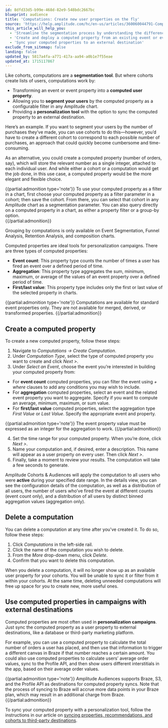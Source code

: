 ```yaml
---
id: 8dfd33d5-b99e-468d-82e9-548bdc2667bc
blueprint: audience
title: 'Computations: Create new user properties on the fly'
source: 'https://help.amplitude.com/hc/en-us/articles/360060044791-Computations-Create-new-user-properties-on-the-fly'
this_article_will_help_you:
  - 'Streamline the segmentation process by understanding the difference between computations and cohorts'
  - 'Create and deploy a computed property from an existing event or event property'
  - 'Sync your computed properties to an external destination'
exclude_from_sitemap: false
landing: false
updated_by: 5817a4fa-a771-417a-aa94-a0b1e7f55eae
updated_at: 1715117867
---
```

Like cohorts, computations are a **segmentation tool**. But where cohorts create lists of users, computations work by: 

* Transforming an event or event property into a **computed user property**.
* Allowing you to **segment your users** by the computed property as a configurable filter in any Amplitude chart.
* Providing a **personalization tool** with the option to sync the computed property to an external destination.

Here’s an example. If you want to segment your users by the number of purchases they’ve made, you can use cohorts to do this—however, you’d have to create a different cohort to correspond to each possible number of purchases, an approach that could quickly become cumbersome and time-consuming.

As an alternative, you could create a computed property (number of orders, say), which will store the relevant number as a single integer, attached to each individual user. And while either a cohort or a computation would get the job done, in this use case, a computed property would be the more elegant and flexible choice.

{{partial:admonition type='note'}}
To use your computed property as a filter in a chart, first choose your computed property as a filter parameter in a cohort; then save the cohort. From there, you can select that cohort in any Amplitude chart as a segmentation parameter. You can also query directly on a computed property in a chart, as either a property filter or a group-by option.  
{{/partial:admonition}}
  
Grouping by computations is only available on Event Segmentation, Funnel Analysis, Retention Analysis, and composition charts.

Computed properties are ideal tools for personalization campaigns. There are three types of computed properties:

* **Event count**: This property type counts the number of times a user has fired an event over a defined period of time.
* **Aggregation**: This property type aggregates the sum, minimum, maximum, or average of the values of an event property over a defined period of time.
* **First/last value**: This property type includes only the first or last value of the selected property in charts.

{{partial:admonition type='note'}}
Computations are available for standard event properties only. They are not available for merged, derived, or transformed properties.
{{/partial:admonition}}

## Create a computed property

To create a new computed property, follow these steps:

1. Navigate to *Computations → Create Computation*.
2. Under *Computation Type*, select the type of computed property you want to create and click *Next >*.
3. Under *Select an Event*, choose the event you’re interested in building your computed property from:

* For **event count** computed properties, you can filter the event using *+ where* clauses to add any conditions you may wish to include.
* For **aggregation** computed properties, select an event and the related event property you want to aggregate. Specify if you want to compute an average, minimum, maximum, or sum value.
* For **first/last value** computed properties, select the aggregation type *First Value* or *Last Value*. Specify the appropriate event and property.

{{partial:admonition type='note'}}
The event property value must be expressed as an integer for the aggregation to work.
{{/partial:admonition}}

4. Set the time range for your computed property. When you’re done, click *Next >*.
5. Name your computation and, if desired, enter a description. This name will appear as a user property on every user. Then click *Next >*.
6. Finally, take a moment to review your results. The computation will take a few seconds to generate.

Amplitude Cohorts & Audiences will apply the computation to all users who were **active** during your specified date range. In the details view, you can see the configuration details of the computation, as well as a distribution of all users, the number of users who’ve fired the event at different counts (event count only), and a distribution of all users by distinct binned aggregation values (aggregation only).

## Delete a computation

You can delete a computation at any time after you've created it. To do so, follow these steps:

1. Click *Computations* in the left-side rail.
2. Click the name of the computation you wish to delete.
3. From the *More* drop-down menu, click *Delete*.
4. Confirm that you want to delete this computation.

When you delete a computation, it will no longer show up as an available user property for your cohorts. You will be unable to sync it or filter from it within your cohorts. At the same time, deleting unneeded computations will free up space for you to create new, more useful ones.

## Use computed properties in campaigns with external destinations

Computed properties are most often used in **personalization campaigns**. Just sync the computed property as a user property to external destinations, like a database or third-party marketing platform.

For example, you can use a computed property to calculate the total number of orders a user has placed, and then use that information to trigger a different canvas in Braze if that number reaches a certain amount. You could also use computed properties to calculate users’ average order values, sync to the Profile API, and then show users different interstitials in the app, based on their average order values.

{{partial:admonition type='note'}}
 Amplitude Audiences supports Braze, S3, and the Profile API as destinations for computed property syncs. Note that the process of syncing to Braze will accrue more data points in your Braze plan, which may result in an additional charge from Braze.
{{/partial:admonition}}

To sync your computed property with a personalization tool, follow the instructions in our article on [syncing properties, recommendations, and cohorts to third-party destinations](/docs/cdp/audiences/third-party-syncs).